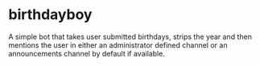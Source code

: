 # birthdayboy
A simple bot that takes user submitted birthdays, strips the year and then mentions the user in either an administrator defined channel or an announcements channel by default if available.
